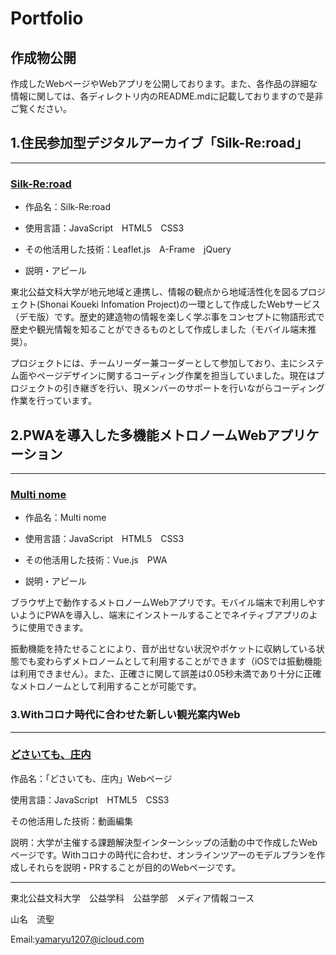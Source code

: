 Portfolio
=======================
## 作成物公開
作成したWebページやWebアプリを公開しております。また、各作品の詳細な情報に関しては、各ディレクトリ内のREADME.mdに記載しておりますので是非ご覧ください。

## 1.住民参加型デジタルアーカイブ「Silk-Re:road」
-------------------------------
### [Silk-Re:road](https://ryusei-jp-y.github.io/portfolio/Silk-Reroad/index.html)
* 作品名：Silk-Re:road

* 使用言語：JavaScript　HTML5　CSS3

* その他活用した技術：Leaflet.js　A-Frame　jQuery

* 説明・アピール

東北公益文科大学が地元地域と連携し、情報の観点から地域活性化を図るプロジェクト(Shonai Koueki Infomation Project)の一環として作成したWebサービス（デモ版）です。歴史的建造物の情報を楽しく学ぶ事をコンセプトに物語形式で歴史や観光情報を知ることができるものとして作成しました（モバイル端末推奨）。

プロジェクトには、チームリーダー兼コーダーとして参加しており、主にシステム面やページデザインに関するコーディング作業を担当していました。現在はプロジェクトの引き継ぎを行い、現メンバーのサポートを行いながらコーディング作業を行っています。

## 2.PWAを導入した多機能メトロノームWebアプリケーション
-------------------------------
### [Multi nome](https://ryusei-jp-y.github.io/portfolio/Multinome/index.html)
* 作品名：Multi nome

* 使用言語：JavaScript　HTML5　CSS3

* その他活用した技術：Vue.js　PWA

* 説明・アピール

ブラウザ上で動作するメトロノームWebアプリです。モバイル端末で利用しやすいようにPWAを導入し、端末にインストールすることでネイティブアプリのように使用できます。

振動機能を持たせることにより、音が出せない状況やポケットに収納している状態でも変わらずメトロノームとして利用することができます（iOSでは振動機能は利用できません）。また、正確さに関して誤差は0.05秒未満であり十分に正確なメトロノームとして利用することが可能です。

### 3.Withコロナ時代に合わせた新しい観光案内Web
-------------------------------
### [どさいても、庄内](https://ryusei-jp-y.github.io/portfolio/intern-web/shonai.html)
作品名：「どさいても、庄内」Webページ

使用言語：JavaScript　HTML5　CSS3

その他活用した技術：動画編集

説明：大学が主催する課題解決型インターンシップの活動の中で作成したWebページです。Withコロナの時代に合わせ、オンラインツアーのモデルプランを作成しそれらを説明・PRすることが目的のWebページです。

-------------------------------
東北公益文科大学　公益学科　公益学部　メディア情報コース

山名　流聖

Email:yamaryu1207@icloud.com
